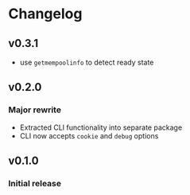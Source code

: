 # Changelog

## v0.3.1
- use `getmempoolinfo` to detect ready state

## v0.2.0
### Major rewrite
- Extracted CLI functionality into separate package
- CLI now accepts `cookie` and `debug` options

## v0.1.0
### Initial release
